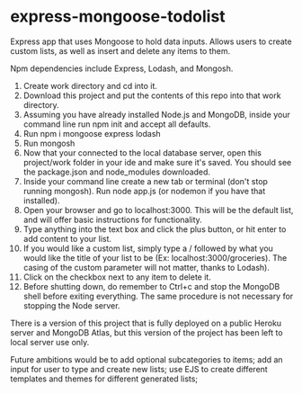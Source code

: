 # express-mongoose-todolist
Express app that uses Mongoose to hold data inputs. Allows users to create custom lists, as well as insert and delete any items to them.

Npm dependencies include Express, Lodash, and Mongosh.

1. Create work directory and cd into it.
2. Download this project and put the contents of this repo into that work directory.
3. Assuming you have already installed Node.js and MongoDB, inside your command line run npm init and accept all defaults.
4. Run npm i mongoose express lodash
5. Run mongosh
6. Now that your connected to the local database server, open this project/work folder in your ide and make sure it's saved. You should see the package.json and node_modules downloaded.
7. Inside your command line create a new tab or terminal (don't stop running mongosh). Run node app.js (or nodemon if you have that installed).
8. Open your browser and go to localhost:3000. This will be the default list, and will offer basic instructions for functionality.
9. Type anything into the text box and click the plus button, or hit enter to add content to your list.
10. If you would like a custom list, simply type a / followed by what you would like the title of your list to be (Ex: localhost:3000/groceries). The casing of the custom parameter will not matter, thanks to Lodash).
11. Click on the checkbox next to any item to delete it.
12. Before shutting down, do remember to Ctrl+c and stop the MongoDB shell before exiting everything. The same procedure is not necessary for stopping the Node server.

There is a version of this project that is fully deployed on a public Heroku server and MongoDB Atlas, but this version of the project has been left to local server use only.

Future ambitions would be to add optional subcategories to items; add an input for user to type and create new lists; use EJS to create different templates and themes for different generated lists;
